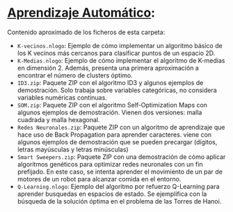 # [Aprendizaje Automático](http://www.cs.us.es/~fsancho/?e=75):
  
Contenido aproximado de los ficheros de esta carpeta:

+ `K-vecinos.nlogo`: Ejemplo de cómo implementar un algoritmo básico de los K vecinos más cercanos para clasificar puntos de un espacio 2D.
+ `K-Medias.nlogo`: Ejemplo de cómo implementar el algoritmo de K-medias en dimensión 2. Además, presenta una primera aproximación a encontrar el número de clusters óptimo.
+ `ID3.zip`: Paquete ZIP con el algoritmo ID3 y algunos ejemplos de demostración. Solo trabaja sobre variables categóricas, no considera variables numéricas continuas.
+ `SOM.zip`: Paquete ZIP con el algoritmo Self-Optimization Maps con algunos ejemplos de demostración. Vienen dos versiones: malla cuadrada y malla hexagonal.
+ `Redes Neuronales.zip`: Paquete ZIP con un algoritmo de aprendizaje que hace uso de Back Propagation para aprender caracteres. viene con algunos ejemplos de demostración que se pueden precargar (dígitos, letras mayúsculas y letras minúsculas) 
+ `Smart Sweepers.zip`: Paquete ZIP con una demostración de cómo aplicar algoritmos genéticos para optimizar redes neuronales con un fin prefijado. En este caso, se intenta aprender el movimiento de un par de motores de un robot para alcanzar comida en el entorno. 
+ `Q-Learning.nlogo`: Ejemplo del algoritmo por refuerzo Q-Learning para aprender busquedas en espacios de estado. Se ejemplifica con la búsqueda de la solución óptima en el problema de las Torres de Hanoi.

